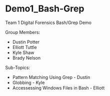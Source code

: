 # Demo1_Bash-Grep
Team 1 Digital Forensics Bash/Grep Demo


Group Members:
* Dustin Potter
* Elliott Tuttle
* Kyle Shaw
* Brady Nelson

Sub-Topics:
* Pattern Matching Using Grep - Dustin
* Globbing - Kyle
* Accessessing Windows Files in Bash - Elliott






